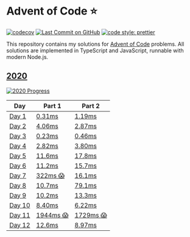 # Advent of Code ⭐️

[![codecov](https://codecov.io/gh/ATholin/advent-of-code/branch/main/graph/badge.svg?token=PNV507325B)](https://codecov.io/gh/ATholin/advent-of-code)
[![Last Commit on GitHub](https://img.shields.io/github/last-commit/ATholin/advent-of-code.svg)](https://github.com/ATholin/advent-of-code)
[![code style: prettier](https://img.shields.io/badge/code_style-prettier-ff69b4.svg)](https://github.com/prettier/prettier)

This repository contains my solutions for [Advent of Code](https://adventofcode.com) problems. All solutions are implemented in TypeScript and JavaScript, runnable with modern Node.js.

## [2020](https://adventofcode.com/2020/)

[![2020 Progress](https://img.shields.io/static/v1?label=AoC%202020&message=11/25&color=orange)](./src/2020/)

<!-- markdownlint-disable MD013 -->

| Day                      | Part 1                              | Part 2                              |
| ------------------------ | ----------------------------------- | ----------------------------------- |
| [Day 1](./src/2020/01/)  | [0.31ms](./src/2020/01/index.ts)    | [1.19ms](./src/2020/01/index.ts)    |
| [Day 2](./src/2020/02/)  | [4.06ms](./src/2020/02/index.ts)    | [2.87ms](./src/2020/02/index.ts)    |
| [Day 3](./src/2020/03/)  | [0.23ms](./src/2020/03/index.ts)    | [0.46ms](./src/2020/03/index.ts)    |
| [Day 4](./src/2020/04/)  | [2.82ms](./src/2020/04/index.ts)    | [3.80ms](./src/2020/04/index.ts)    |
| [Day 5](./src/2020/05/)  | [11.6ms](./src/2020/05/index.ts)    | [17.8ms](./src/2020/05/index.ts)    |
| [Day 6](./src/2020/06/)  | [11.2ms](./src/2020/06/index.ts)    | [15.7ms](./src/2020/06/index.ts)    |
| [Day 7](./src/2020/07/)  | [322ms 😱](./src/2020/07/index.ts)  | [16.1ms](./src/2020/07/index.ts)    |
| [Day 8](./src/2020/08/)  | [10.7ms](./src/2020/08/index.ts)    | [79.1ms](./src/2020/08/index.ts)    |
| [Day 9](./src/2020/09/)  | [10.2ms](./src/2020/09/index.ts)    | [13.3ms](./src/2020/09/index.ts)    |
| [Day 10](./src/2020/10/) | [8.40ms](./src/2020/10/index.ts)    | [6.22ms](./src/2020/10/index.ts)    |
| [Day 11](./src/2020/11/) | [1944ms 😱](./src/2020/11/index.ts) | [1729ms 😱](./src/2020/11/index.ts) |
| [Day 12](./src/2020/12/) | [12.6ms](./src/2020/12/index.ts)    | [8.97ms](./src/2020/12/index.ts)    |
